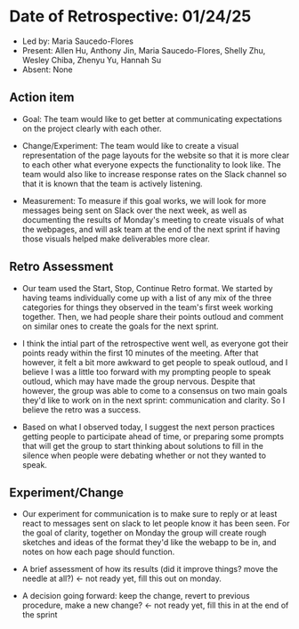 # Date of Retrospective: 01/24/25

* Led by: Maria Saucedo-Flores
* Present: Allen Hu, Anthony Jin, Maria Saucedo-Flores, Shelly Zhu, Wesley Chiba, Zhenyu Yu, Hannah Su
* Absent: None

## Action item

* Goal: The team would like to get better at communicating expectations on the project clearly with each other.  

* Change/Experiment: The team would like to create a visual representation of the page layouts for the website
  so that it is more clear to each other what everyone expects the functionality to look like. The team would also
  like to increase response rates on the Slack channel so that it is known that the team is actively listening. 

* Measurement: To measure if this goal works, we will look for more messages being sent on Slack over the next week, as
  well as documenting the results of Monday's meeting to create visuals of what the webpages, and will ask team at the end
  of the next sprint if having those visuals helped make deliverables more clear.


## Retro Assessment 

* Our team used the Start, Stop, Continue Retro format. We started by having teams individually come up with a list of any
mix of the three categories for things they observed in the team's first week working together. Then, we had people share
their points outloud and comment on similar ones to create the goals for the next sprint.
  
* I think the intial part of the retrospective went well, as everyone got their points ready within the first 10 minutes of the meeting.
After that however, it felt a bit more awkward to get people to speak outloud, and I believe I was a little too forward with my prompting
people to speak outloud, which may have made the group nervous. Despite that however, the group was able to come to a consensus on two 
main goals they'd like to work on in the next sprint: communication and clarity. So I believe the retro was a success. 

* Based on what I observed today, I suggest the next person practices getting people to participate ahead of time, or preparing some
prompts that will get the group to start thinking about solutions to fill in the silence when people were debating whether or not they
wanted to speak. 

## Experiment/Change

* Our experiment for communication is to make sure to reply or at least react to messages sent on slack to let people know it has been seen.
For the goal of clarity, together on Monday the group will create rough sketches and ideas of the format they'd like the webapp to be in, and 
notes on how each page should function. 

* A brief assessment of how its results (did it improve things? move the needle at all?) <- not ready yet, fill this out on monday.
* A decision going forward: keep the change, revert to previous procedure, make a new change? <- not ready yet, fill this in at the end of the sprint
